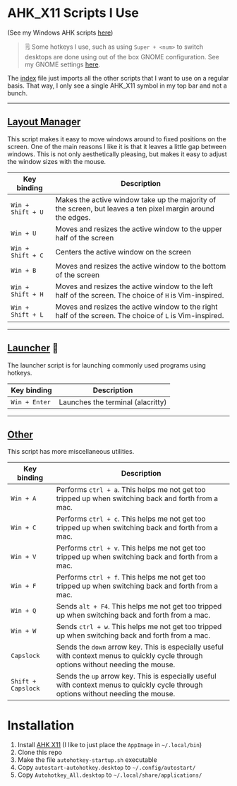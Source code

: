 # AHK_X11 Scripts I Use

(See my Windows AHK scripts [here](https://github.com/jmbeach/autohotkey-scripts))

> 🗒 Some hotkeys I use, such as using `Super + <num>` to switch desktops are done using out of the box GNOME configuration. See my GNOME settings [here](https://github.com/jmbeach/dotfiles/tree/main/gnome).

The [index](./index.ahk) file just imports all the other scripts that I want to use on a regular basis. That way, I only see a single AHK_X11 symbol in my top bar and not a bunch.

---

## [Layout Manager](./src/layout-manager.ahk)

This script makes it easy to move windows around to fixed positions on the screen. One of the main reasons I like it is that it leaves a little gap between windows. This is not only aesthetically pleasing, but makes it easy to adjust the window sizes with the mouse.

| Key binding | Description |
| --- | --- |
| `Win + Shift + U` | Makes the active window take up the majority of the screen, but leaves a ten pixel margin around the edges. |
| `Win + U` | Moves and resizes the active window to the upper half of the screen |
| `Win + Shift + C` | Centers the active window on the screen |
| `Win + B` | Moves and resizes the active window to the bottom of the screen |
| `Win + Shift + H` | Moves and resizes the active window to the left half of the screen. The choice of `H` is Vim-inspired. |
| `Win + Shift + L` | Moves and resizes the active window to the right half of the screen. The choice of `L` is Vim-inspired. |

---

## [Launcher](./src/launcher.ahk) 🚀

The launcher script is for launching commonly used programs using hotkeys.

| Key binding | Description |
| --- | --- |
| `Win + Enter` |  Launches the terminal (alacritty) |

---

## [Other](./src/other.ah2)

This script has more miscellaneous utilities.

| Key binding | Description |
| --- | --- |
| `Win + A` | Performs `ctrl + a`. This helps me not get too tripped up when switching back and forth from a mac. |
| `Win + C` | Performs `ctrl + c`. This helps me not get too tripped up when switching back and forth from a mac. |
| `Win + V` | Performs `ctrl + v`. This helps me not get too tripped up when switching back and forth from a mac. |
| `Win + F` | Performs `ctrl + f`. This helps me not get too tripped up when switching back and forth from a mac. |
| `Win + Q` | Sends `alt + F4`. This helps me not get too tripped up when switching back and forth from a mac. |
| `Win + W` | Sends `ctrl + w`. This helps me not get too tripped up when switching back and forth from a mac. |
| `Capslock` | Sends the `down` arrow key. This is especially useful with context menus to quickly cycle through options without needing the mouse. |
| `Shift + Capslock` | Sends the `up` arrow key. This is especially useful with context menus to quickly cycle through options without needing the mouse. |

# Installation

1. Install [AHK X11](https://github.com/phil294/AHK_X11) (I like to just place the `AppImage` in `~/.local/bin`)
2. Clone this repo
3. Make the file `autohotkey-startup.sh` executable
4. Copy `autostart-autohotkey.desktop` to `~/.config/autostart/`
5. Copy `Autohotkey_All.desktop` to `~/.local/share/applications/`
